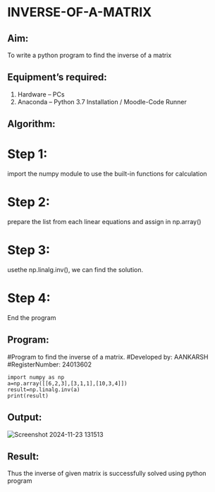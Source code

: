 # INVERSE-OF-A-MATRIX
## Aim:
To write a python program to find the inverse of a matrix
## Equipment’s required:
1. 	Hardware – PCs
2. 	Anaconda – Python 3.7 Installation / Moodle-Code Runner
## Algorithm:
# Step 1: 
import the numpy module to use the built-in functions for calculation 
# Step 2: 
prepare the list from each linear equations and assign in np.array()
# Step 3: 
usethe np.linalg.inv(), we can find the solution.
# Step 4: 
End the program
## Program:
#Program to find the inverse of a matrix.
#Developed by: AANKARSH
#RegisterNumber: 24013602

    import numpy as np
    a=np.array([[6,2,3],[3,1,1],[10,3,4]])
    result=np.linalg.inv(a)
    print(result)

## Output:
![Screenshot 2024-11-23 131513](https://github.com/user-attachments/assets/7f909593-016b-4ef5-8204-ffb7e3244145)

## Result:
Thus the inverse of given matrix is successfully solved using python program

